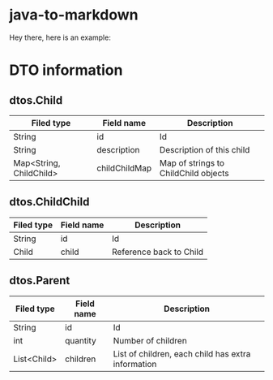 # java-to-markdown

Hey there, here is an example:

DTO information
===============

dtos.Child
----------

| Filed type              | Field name    | Description                          |
| ----------------------- | ------------- | ------------------------------------ |
| String                  | id            | Id                                   |
| String                  | description   | Description of this child            |
| Map\<String, ChildChild> | childChildMap | Map of strings to ChildChild objects |

dtos.ChildChild
---------------

| Filed type | Field name | Description             |
| ---------- | ---------- | ----------------------- |
| String     | id         | Id                      |
| Child      | child      | Reference back to Child |

dtos.Parent
-----------

| Filed type  | Field name | Description                                        |
| ----------- | ---------- | -------------------------------------------------- |
| String      | id         | Id                                                 |
| int         | quantity   | Number of children                                 |
| List\<Child> | children   | List of children, each child has extra information |
